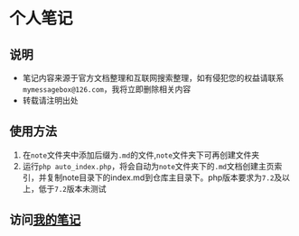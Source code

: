 # 个人笔记

## 说明 
* 笔记内容来源于官方文档整理和互联网搜索整理，如有侵犯您的权益请联系`mymessagebox@126.com`，我将立即删除相关内容
* 转载请注明出处

## 使用方法
1. 在`note`文件夹中添加后缀为`.md`的文件,`note`文件夹下可再创建文件夹
2. 运行`php auto_index.php`，将会自动为`note`文件夹下的`.md`文档创建主页索引，并复制note目录下的index.md到仓库主目录下。php版本要求为`7.2`及以上，低于`7.2`版本未测试 

## 访问[我的笔记](https://coderchuan.github.io)
